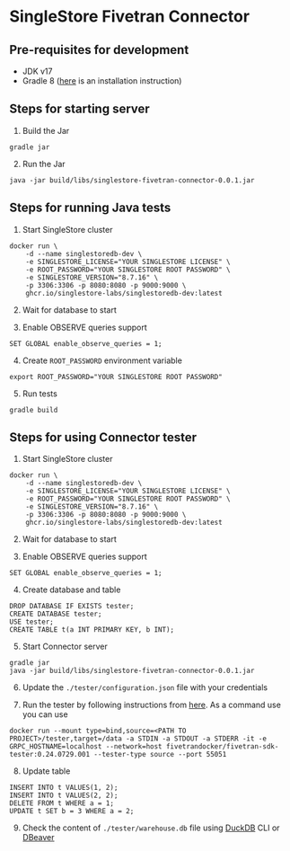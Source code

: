 # SingleStore Fivetran Connector

## Pre-requisites for development

- JDK v17
- Gradle 8 ([here](https://gradle.org/install/#manually) is an installation instruction)

## Steps for starting server

1. Build the Jar

```
gradle jar
```

2. Run the Jar

```
java -jar build/libs/singlestore-fivetran-connector-0.0.1.jar
```

## Steps for running Java tests

1. Start SingleStore cluster

```
docker run \
    -d --name singlestoredb-dev \
    -e SINGLESTORE_LICENSE="YOUR SINGLESTORE LICENSE" \
    -e ROOT_PASSWORD="YOUR SINGLESTORE ROOT PASSWORD" \
    -e SINGLESTORE_VERSION="8.7.16" \
    -p 3306:3306 -p 8080:8080 -p 9000:9000 \
    ghcr.io/singlestore-labs/singlestoredb-dev:latest
```

2. Wait for database to start

3. Enable OBSERVE queries support

```
SET GLOBAL enable_observe_queries = 1;
```

4. Create `ROOT_PASSWORD` environment variable

```
export ROOT_PASSWORD="YOUR SINGLESTORE ROOT PASSWORD"
```

5. Run tests

```
gradle build
```

## Steps for using Connector tester

1. Start SingleStore cluster

```
docker run \
    -d --name singlestoredb-dev \
    -e SINGLESTORE_LICENSE="YOUR SINGLESTORE LICENSE" \
    -e ROOT_PASSWORD="YOUR SINGLESTORE ROOT PASSWORD" \
    -e SINGLESTORE_VERSION="8.7.16" \
    -p 3306:3306 -p 8080:8080 -p 9000:9000 \
    ghcr.io/singlestore-labs/singlestoredb-dev:latest
```

2. Wait for database to start

3. Enable OBSERVE queries support

```
SET GLOBAL enable_observe_queries = 1;
```

4. Create database and table

```
DROP DATABASE IF EXISTS tester;
CREATE DATABASE tester;
USE tester;
CREATE TABLE t(a INT PRIMARY KEY, b INT);
```

5. Start Connector server

```
gradle jar
java -jar build/libs/singlestore-fivetran-connector-0.0.1.jar
```

6. Update the `./tester/configuration.json` file with your credentials

7. Run the tester by following instructions
   from [here](https://github.com/fivetran/fivetran_sdk/blob/main/tools/destination-tester/README.md).
   As a command use you can use

```
docker run --mount type=bind,source=<PATH TO PROJECT>/tester,target=/data -a STDIN -a STDOUT -a STDERR -it -e GRPC_HOSTNAME=localhost --network=host fivetrandocker/fivetran-sdk-tester:0.24.0729.001 --tester-type source --port 55051
```

8. Update table

```
INSERT INTO t VALUES(1, 2);
INSERT INTO t VALUES(2, 2);
DELETE FROM t WHERE a = 1;
UPDATE t SET b = 3 WHERE a = 2;
```

9. Check the content of `./tester/warehouse.db` file
   using [DuckDB](https://duckdb.org/docs/api/cli/overview.html) CLI
   or [DBeaver](https://duckdb.org/docs/guides/sql_editors/dbeaver)
